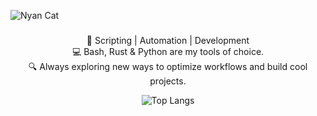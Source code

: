 ![Nyan Cat](https://gifdb.com/images/high/nyan-cat-rbnlqzxbgvei37v8.gif)

<h3 align="center"></h3>
<p align="center">🚀 Scripting | Automation | Development<br> 💻 Bash, Rust & Python are my tools of choice.<br>🔍 Always exploring new ways to optimize workflows and build cool projects.</p>

<p align="center">
  <img src="https://github-readme-stats.vercel.app/api/top-langs/?username=adaevol&layout=compact&theme=dracula" alt="Top Langs">
</p>
